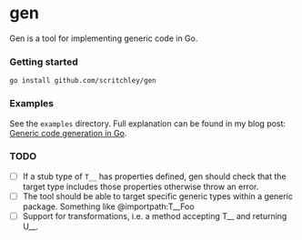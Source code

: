 # gen

Gen is a tool for implementing generic code in Go.

### Getting started

```
go install github.com/scritchley/gen
```

### Examples

See the `examples` directory. Full explanation can be found in my blog post: [Generic code generation in Go](http://simon-critchley.co.uk/generic-code-generation-in-go/).

### TODO

- [ ] If a stub type of `T__` has properties defined, gen should check that the target type includes those properties otherwise throw an error.
- [ ] The tool should be able to target specific generic types within a generic package. Something like @importpath:T__Foo
- [ ] Support for transformations, i.e. a method accepting T__ and returning U__. 
